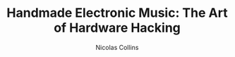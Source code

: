 ---
layout: book-review
title: "Handmade Electronic Music: The Art of Hardware Hacking"
author: Nicolas Collins
released: 2006
isbn: 9780203959527
publisher: Taylor and Francis
categories: electronic-music, DIY
tags: sound, hardware, hacking
status: interested
---